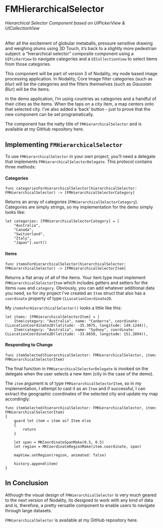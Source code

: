 # FMHierarchicalSelector
###### _Hierarchical Selector Component based on UIPickerView &amp; UICollectionView_

After all the excitement of globular metaballs, pressure sensitive drawing and weighing plums using 3D Touch, it’s back to a slightly more pedestrian subject: a “hierarchical selector” composite component using a `UIPickerView` to navigate categories and a `UICollectionView` to select items from those categories.

This component will be part of version 3 of Nodality, my node based image processing application. In Nodality, Core Image filter categories (such as _blur_) will be the categories and the filters themselves (such as _Gaussian Blur_) will be the items.

In the demo application, I’m using countries as categories and a handful of their cities as the items. When the taps on a city item, a map centers onto that selected city. I’ve also added a ‘back’ button - just to prove that the new component can be set programatically. 

The component has the natty title of `FMHierarchicalSelector` and is available at my GitHub repository here.

## Implementing `FMHierarchicalSelector`

To use `FMHierarchicalSelector` in your own project, you’ll need a delegate that implements `FMHierarchicalSelectorDelegate`. This protocol contains three methods:

#### Categories

```
func categoriesForHierarchicalSelector(hierarchicalSelector: FMHierarchicalSelector) -> [FMHierarchicalSelectorCategory]
```
Returns an array of categories (`FMHierarchicalSelectorCategory`). Categories are simply strings, so my implementation for the demo simply looks like:

```
let categories: [FMHierarchicalSelectorCategory] = [
    "Australia",
    "Canada",
    "Switzerland",
    "Italy",
    "Japan"].sort()

```

#### Items

```
func itemsForHierarchicalSelector(hierarchicalSelector: FMHierarchicalSelector) -> [FMHierarchicalSelectorItem]
```
Returns a flat array of all of the items. Your item type must implement `FMHierarchicalSelectorItem` which includes getters and setters for the items `name` and `category`. Obviously, you can add whatever additional data you need, so for my project I’ve created an `Item` struct that also has a `coordinate` property of type `CLLocationCoordinate2D`. 

My `itemsForHierarchicalSelector()` looks a little like this:

```
let items: [FMHierarchicalSelectorItem] = [
    Item(category: "Australia", name: "Canberra", coordinate: CLLocationCoordinate2D(latitude: -35.3075, longitude: 149.1244)),
    Item(category: "Australia", name: "Sydney", coordinate: CLLocationCoordinate2D(latitude: -33.8650, longitude: 151.2094)),
```

#### Responding to Change

```
func itemSelected(hierarchicalSelector: FMHierarchicalSelector, item: FMHierarchicalSelectorItem)

```

The final function in `FMHierarchicalSelectorDelegate` is invoked on the delegate when the user selects a new item (city in the case of the demo).

The `item` argument is of type `FMHierarchicalSelectorItem`, so in my implementation, I attempt to cast it as an `Item` and if successful, I can extract the geographic coordinates of the selected city and update my map accordingly:

```
func itemSelected(hierarchicalSelector: FMHierarchicalSelector, item: FMHierarchicalSelectorItem)
{
    guard let item = item as? Item else
    {
        return
    }
    
    let span = MKCoordinateSpanMake(0.5, 0.5)
    let region = MKCoordinateRegionMake(item.coordinate, span)
    
    mapView.setRegion(region, animated: false)
    
    history.append(item)
}

```
## In Conclusion

Although the visual design of `FMHierarchicalSelector` is very much geared to the next version of Nodality, its designed to work with any kind of data and is, therefore, a pretty versatile component to enable users to navigate through large datasets. 

`FMHierarchicalSelector` is available at my GitHub repository here.
